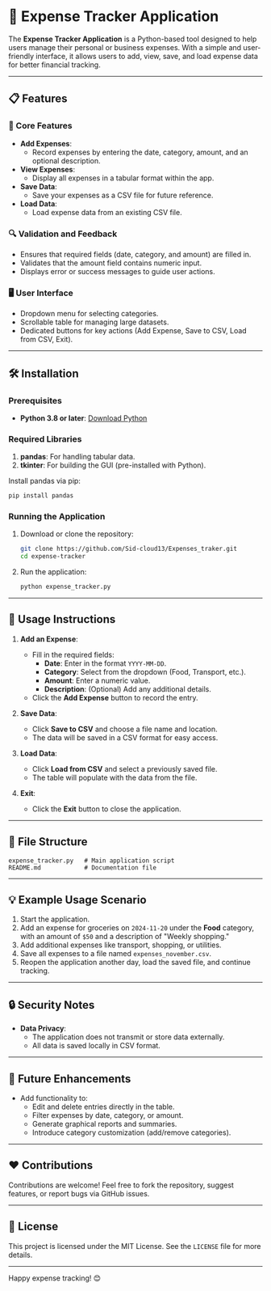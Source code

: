 # 📒 Expense Tracker Application

The **Expense Tracker Application** is a Python-based tool designed to help users manage their personal or business expenses. With a simple and user-friendly interface, it allows users to add, view, save, and load expense data for better financial tracking.

---

## 📋 Features

### 🎯 Core Features
- **Add Expenses**:
  - Record expenses by entering the date, category, amount, and an optional description.
- **View Expenses**:
  - Display all expenses in a tabular format within the app.
- **Save Data**:
  - Save your expenses as a CSV file for future reference.
- **Load Data**:
  - Load expense data from an existing CSV file.

### 🔍 Validation and Feedback
- Ensures that required fields (date, category, and amount) are filled in.
- Validates that the amount field contains numeric input.
- Displays error or success messages to guide user actions.

### 🖥️ User Interface
- Dropdown menu for selecting categories.
- Scrollable table for managing large datasets.
- Dedicated buttons for key actions (Add Expense, Save to CSV, Load from CSV, Exit).

---

## 🛠️ Installation

### Prerequisites
- **Python 3.8 or later**: [Download Python](https://www.python.org/downloads/)

### Required Libraries
1. **pandas**: For handling tabular data.
2. **tkinter**: For building the GUI (pre-installed with Python).

Install pandas via pip:
```bash
pip install pandas
```

### Running the Application
1. Download or clone the repository:
   ```bash
   git clone https://github.com/Sid-cloud13/Expenses_traker.git
   cd expense-tracker
   ```
2. Run the application:
   ```bash
   python expense_tracker.py
   ```

---

## 🚀 Usage Instructions

1. **Add an Expense**:
   - Fill in the required fields:
     - **Date**: Enter in the format `YYYY-MM-DD`.
     - **Category**: Select from the dropdown (Food, Transport, etc.).
     - **Amount**: Enter a numeric value.
     - **Description**: (Optional) Add any additional details.
   - Click the **Add Expense** button to record the entry.

2. **Save Data**:
   - Click **Save to CSV** and choose a file name and location.
   - The data will be saved in a CSV format for easy access.

3. **Load Data**:
   - Click **Load from CSV** and select a previously saved file.
   - The table will populate with the data from the file.

4. **Exit**:
   - Click the **Exit** button to close the application.

---

## 📂 File Structure

```
expense_tracker.py   # Main application script
README.md            # Documentation file
```

---

## 💡 Example Usage Scenario

1. Start the application.
2. Add an expense for groceries on `2024-11-20` under the **Food** category, with an amount of `$50` and a description of "Weekly shopping."
3. Add additional expenses like transport, shopping, or utilities.
4. Save all expenses to a file named `expenses_november.csv`.
5. Reopen the application another day, load the saved file, and continue tracking.

---

## 🔒 Security Notes

- **Data Privacy**:
  - The application does not transmit or store data externally.
  - All data is saved locally in CSV format.

---

## 🚀 Future Enhancements

- Add functionality to:
  - Edit and delete entries directly in the table.
  - Filter expenses by date, category, or amount.
  - Generate graphical reports and summaries.
  - Introduce category customization (add/remove categories).

---

## ❤️ Contributions

Contributions are welcome! Feel free to fork the repository, suggest features, or report bugs via GitHub issues.

---

## 📜 License

This project is licensed under the MIT License. See the `LICENSE` file for more details.

---

Happy expense tracking! 😊
